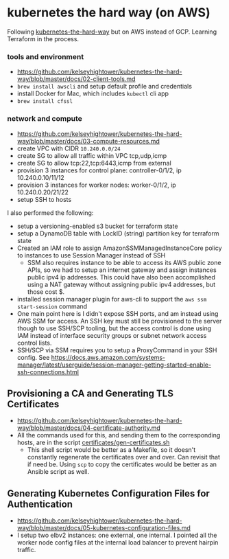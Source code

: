 # kubernetes the hard way (on AWS)

Following [kubernetes-the-hard-way](https://github.com/kelseyhightower/kubernetes-the-hard-way) but
on AWS instead of GCP. Learning Terraform in the process.

### tools and environment
* https://github.com/kelseyhightower/kubernetes-the-hard-way/blob/master/docs/02-client-tools.md
* `brew install awscli` and setup default profile and credentials
* install Docker for Mac, which includes `kubectl` cli app
* `brew install cfssl`

### network and compute
* https://github.com/kelseyhightower/kubernetes-the-hard-way/blob/master/docs/03-compute-resources.md
* create VPC with CIDR `10.240.0.0/24`
* create SG to allow all traffic within VPC tcp,udp,icmp
* create SG to allow tcp:22,tcp:6443,icmp from external
* provision 3 instances for control plane: controller-0/1/2, ip 10.240.0.10/11/12
* provision 3 instances for worker nodes: worker-0/1/2, ip 10.240.0.20/21/22
* setup SSH to hosts

I also performed the following:

* setup a versioning-enabled s3 bucket for terraform state
* setup a DynamoDB table with LockID (string) partition key for terraform state
* Created an IAM role to assign AmazonSSMManagedInstanceCore policy to instances
  to use Session Manager instead of SSH
    * SSM also requires instance to be able to access its AWS public zone APIs,
      so we had to setup an internet gateway and assign instances public ipv4 ip addresses.
      This could have also been accomplished using a NAT gateway without assigning
      public ipv4 addresses, but those cost $.
* installed session manager plugin for aws-cli to support the `aws ssm start-session` command
* One main point here is I didn't expose SSH ports, and am instead using AWS SSM for access.
  An SSH key must still be provisioned to the server though to use SSH/SCP tooling, but the access control
  is done using IAM instead of interface security groups or subnet network access control lists.
* SSH/SCP via SSM requires you to setup a ProxyCommand in your SSH config. See https://docs.aws.amazon.com/systems-manager/latest/userguide/session-manager-getting-started-enable-ssh-connections.html

## Provisioning a CA and Generating TLS Certificates
* https://github.com/kelseyhightower/kubernetes-the-hard-way/blob/master/docs/04-certificate-authority.md
* All the commands used for this, and sending them to the corresponding hosts, are in the script
  [certificates/gen-certificates.sh](configuration/gen-certificates.sh)
  * This shell script would be better as a Makefile, so it doesn't constantly regenerate the certificates
    over and over. Can revisit that if need be. Using `scp` to copy the certificates would be better
    as an Ansible script as well.

## Generating Kubernetes Configuration Files for Authentication
* https://github.com/kelseyhightower/kubernetes-the-hard-way/blob/master/docs/05-kubernetes-configuration-files.md
* I setup two elbv2 instances: one external, one internal. I pointed all the
  worker node config files at the internal load balancer to prevent hairpin traffic.